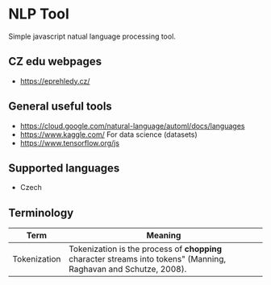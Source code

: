 # NLP Tool

Simple javascript natual language processing tool.

## CZ edu webpages
- https://eprehledy.cz/

## General useful tools
- https://cloud.google.com/natural-language/automl/docs/languages
- https://www.kaggle.com/ For data science (datasets)
- https://www.tensorflow.org/js

## Supported languages
- Czech

## Terminology
|Term|Meaning|
|---|---|
|Tokenization|Tokenization is the process of **chopping** character streams into tokens" (Manning, Raghavan and Schutze, 2008).|
